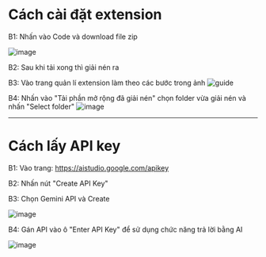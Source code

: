 # Cách cài đặt extension
B1: Nhấn vào Code và download file zip

![image](https://github.com/user-attachments/assets/7e7e980f-be3a-4cca-8358-885d4f098a54)

B2: Sau khi tải xong thì giải nén ra

B3: Vào trang quản lí extension làm theo các bước trong ảnh
![guide](https://github.com/user-attachments/assets/552eef90-4fe2-46b6-8ebb-7e5e210cbf90)

B4: Nhấn vào "Tải phần mở rộng đã giải nén" chọn folder vừa giải nén và nhấn "Select folder"
![image](https://github.com/user-attachments/assets/8e79b77c-95ea-41f5-b2fc-4936e3dbab13)

-----------------------------------------------
# Cách lấy API key
B1: Vào trang: https://aistudio.google.com/apikey

B2: Nhấn nút "Create API Key"

B3: Chọn Gemini API và Create

![image](https://github.com/user-attachments/assets/9bad46ca-d94b-4e20-9e69-551944d21b9d)

B4: Gán API vào ô "Enter API Key" để sử dụng chức năng trả lời bằng AI

![image](https://github.com/user-attachments/assets/c73e795a-312f-485b-afbc-a2d6c2e57427)
